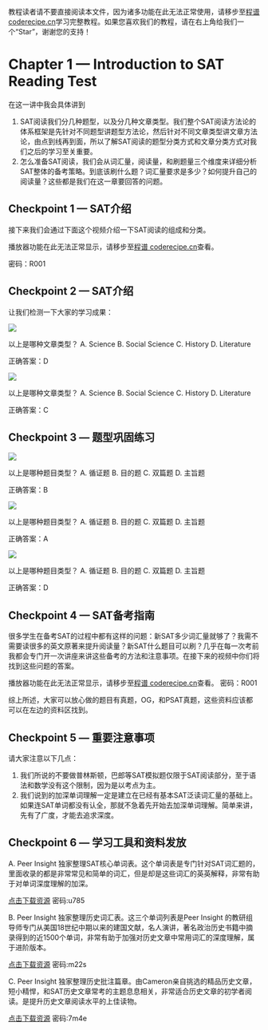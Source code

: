 <notice>教程读者请不要直接阅读本文件，因为诸多功能在此无法正常使用，请移步至[程谱 coderecipe.cn](https://coderecipe.cn/learn/10)学习完整教程。如果您喜欢我们的教程，请在右上角给我们一个“Star”，谢谢您的支持！</notice>

Chapter 1 — Introduction to SAT Reading Test
======
在这一讲中我会具体讲到
1.	SAT阅读我们分几种题型，以及分几种文章类型。我们整个SAT阅读方法论的体系框架是先针对不同题型讲题型方法论，然后针对不同文章类型讲文章方法论，由点到线再到面，所以了解SAT阅读的题型分类方式和文章分类方式对我们之后的学习至关重要。
2.	怎么准备SAT阅读，我们会从词汇量，阅读量，和刷题量三个维度来详细分析SAT整体的备考策略。到底该刷什么题？词汇量要求是多少？如何提升自己的阅读量？这些都是我们在这一章要回答的问题。

Checkpoint 1 — SAT介绍
-----
接下来我们会通过下面这个视频介绍一下SAT阅读的组成和分类。

<cr type="player" parameters="XMzgzODc2MzkwMA=="><notice>播放器功能在此无法正常显示，请移步至[程谱 coderecipe.cn](https://coderecipe.cn/learn/10)查看。</notice></cr>

密码：R001

Checkpoint 2 — SAT介绍
-----
让我们检测一下大家的学习成果：

![](1-1.jpg)

以上是哪种文章类型？
A.	Science 
B.	Social Science
C.	History
D.	Literature

正确答案：D

![](1-2.jpg)

以上是哪种文章类型？
A.	Science 
B.	Social Science
C.	History
D.	Literature

正确答案：C


Checkpoint 3 — 题型巩固练习
-----

![](1-3.jpg)

以上是哪种题目类型？
A.	循证题
B.	目的题
C.	双篇题
D.	主旨题

正确答案：B

![](1-4.jpg)

以上是哪种题目类型？
A.	循证题
B.	目的题
C.	双篇题
D.	主旨题

正确答案：A

![](1-5.jpg)

以上是哪种题目类型？
A.	循证题
B.	目的题
C.	双篇题
D.	主旨题

正确答案：D

Checkpoint 4 — SAT备考指南
-----
很多学生在备考SAT的过程中都有这样的问题：新SAT多少词汇量就够了？我需不需要读很多的英文原著来提升阅读量？新SAT什么题目可以刷？几乎在每一次考前我都会专门开一次讲座来讲这些备考的方法和注意事项。在接下来的视频中你们将找到这些问题的答案。

<cr type="player" parameters="XMzgzODc4NTcyMA=="><notice>播放器功能在此无法正常显示，请移步至[程谱 coderecipe.cn](https://coderecipe.cn/learn/10)查看。</notice></cr>
密码：R001

综上所述，大家可以放心做的题目有真题，OG，和PSAT真题，这些资料应该都可以在左边的资料区找到。

Checkpoint 5 — 重要注意事项
-----
请大家注意以下几点：

1. 我们所说的不要做普林斯顿，巴郎等SAT模拟题仅限于SAT阅读部分，至于语法和数学没有这个限制，因为是以考点为主。
2. 我们说到的加深单词理解一定是建立在已经有基本SAT泛读词汇量的基础上。如果连SAT单词都没有认全，那就不急着先开始去加深单词理解。简单来讲，先有了广度，才能去追求深度。

Checkpoint 6 — 学习工具和资料发放
-----

A.	Peer Insight 独家整理SAT核心单词表。这个单词表是专门针对SAT词汇题的，里面收录的都是非常常见和简单的词汇，但是却是这些词汇的英英解释，非常有助于对单词深度理解的加深。

[点击下载资源](https://pan.baidu.com/s/1VSUPpMD2I-OZ6pAU1ZXLlQ)
密码:u785

B.	Peer Insight 独家整理历史词汇表。这三个单词列表是Peer Insight 的教研组导师专门从美国18世纪中期以来的建国文献，名人演讲，著名政治历史书籍中摘录得到的近1500个单词，非常有助于加强对历史文章中常用词汇的深度理解，属于进阶版本。

[点击下载资源](https://pan.baidu.com/s/1PuBAHCBtqtYJ-Z2f4abL8Q)
密码:m22s

C.	Peer Insight 独家整理历史批注篇章。由Cameron亲自挑选的精品历史文章，短小精悍，和SAT历史文章常考的主题息息相关，非常适合历史文章的初学者阅读。是提升历史文章阅读水平的上佳读物。

[点击下载资源](https://pan.baidu.com/s/16ISrU32XK0qRxJ4JGp_xMQ)
密码:7m4e

